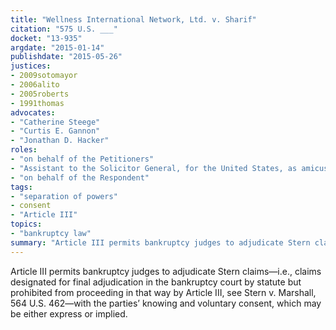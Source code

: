 ```yaml
---
title: "Wellness International Network, Ltd. v. Sharif"
citation: "575 U.S. ___"
docket: "13-935"
argdate: "2015-01-14"
publishdate: "2015-05-26"
justices:
- 2009sotomayor
- 2006alito
- 2005roberts
- 1991thomas
advocates:
- "Catherine Steege"
- "Curtis E. Gannon"
- "Jonathan D. Hacker"
roles:
- "on behalf of the Petitioners"
- "Assistant to the Solicitor General, for the United States, as amicus curiae, supporting the Petitioners"
- "on behalf of the Respondent"
tags:
- "separation of powers"
- consent
- "Article III"
topics:
- "bankruptcy law"
summary: "Article III permits bankruptcy judges to adjudicate Stern claims—i.e., claims designated for final adjudication in the bankruptcy court by statute but prohibited from proceeding in that way by Article III, see Stern v. Marshall, 564 U.S. 462—with the parties’ knowing and voluntary consent, which may be either express or implied."
---
```

Article III permits bankruptcy judges to adjudicate Stern claims—i.e., claims designated for final adjudication in the bankruptcy court by statute but prohibited from proceeding in that way by Article III, see Stern v. Marshall, 564 U.S. 462—with the parties’ knowing and voluntary consent, which may be either express or implied.

